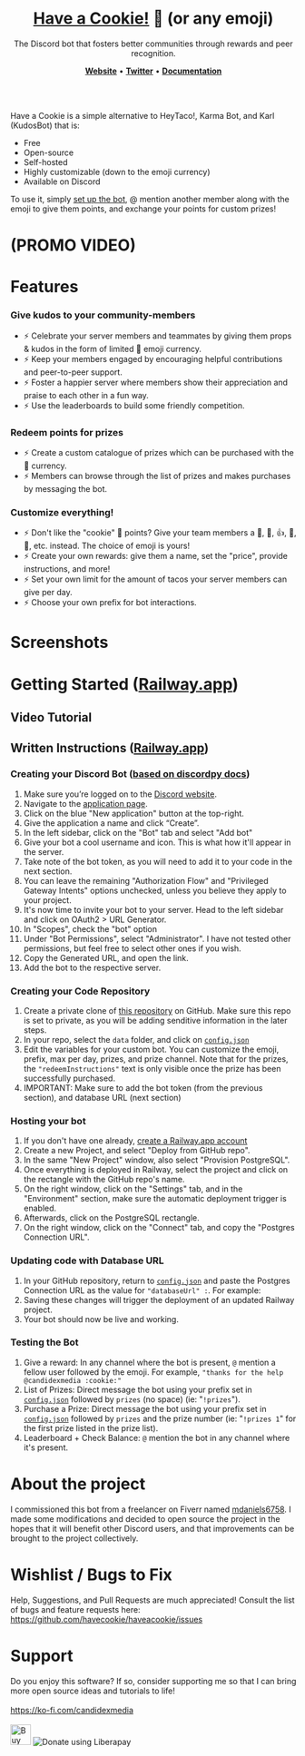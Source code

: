 <h1 align="center" style="border-bottom: none">
    <b><a href="#">Have a Cookie!</a> 🍪 (or any emoji)</b>
    <br>
</h1>

<p align="center">
The Discord bot that fosters better communities through rewards and peer recognition.</p>
<p align="center">
    <a href="#"><b>Website</b></a> •
    <a href="#"><b>Twitter</b></a> •
    <a href="https://github.com/havecookie/haveacookie#getting-started-railwayapp"><b>Documentation</b></a>
</p>  
<br>
<br>

Have a Cookie is a simple alternative to HeyTaco!, Karma Bot, and Karl (KudosBot) that is:
- Free
- Open-source
- Self-hosted
- Highly customizable (down to the emoji currency)
- Available on Discord

To use it, simply [set up the bot](https://github.com/havecookie/haveacookie#getting-started-railwayapp), @ mention another member along with the emoji to give them points, and exchange your points for custom prizes!




# (PROMO VIDEO)

# Features
### Give kudos to your community-members
- ⚡ Celebrate your server members and teammates by giving them props & kudos in the form of limited :cookie: emoji currency.
- ⚡ Keep your members engaged by encouraging helpful contributions and peer-to-peer support.
- ⚡ Foster a happier server where members show their appreciation and praise to each other in a fun way.
- ⚡ Use the leaderboards to build some friendly competition.

### Redeem points for prizes
- ⚡ Create a custom catalogue of prizes which can be purchased with the :cookie: currency.
- ⚡ Members can browse through the list of prizes and makes purchases by messaging the bot.

### Customize everything!
- ⚡ Don't like the "cookie" 🍪 points? Give your team members a 🥭, 🥝, 👍, 🍔, 🙌, etc. instead. The choice of emoji is yours!
- ⚡ Create your own rewards: give them a name, set the "price", provide instructions, and more!
- ⚡ Set your own limit for the amount of tacos your server members can give per day.
- ⚡ Choose your own prefix for bot interactions.

# Screenshots

# Getting Started ([Railway.app](https://railway.app?referralCode=7ENqQl))
## Video Tutorial

## Written Instructions ([Railway.app](https://railway.app?referralCode=7ENqQl))
### Creating your Discord Bot ([based on discordpy docs](https://discordpy.readthedocs.io/en/latest/discord.html))
1. Make sure you’re logged on to the [Discord website](https://discord.com/).
2. Navigate to the [application page](https://discord.com/developers/applications).
3. Click on the blue "New application" button at the top-right.
4. Give the application a name and click “Create”.
5. In the left sidebar, click on the "Bot" tab and select "Add bot"
6. Give your bot a cool username and icon. This is what how it'll appear in the server.
7. Take note of the bot token, as you will need to add it to your code in the next section.
8. You can leave the remaining "Authorization Flow" and "Privileged Gateway Intents" options unchecked, unless you believe they apply to your project.
9. It's now time to invite your bot to your server. Head to the left sidebar and click on OAuth2 > URL Generator.
10. In "Scopes", check the "bot" option
11. Under "Bot Permissions", select "Administrator". I have not tested other permissions, but feel free to select other ones if you wish.
12. Copy the Generated URL, and open the link.
13. Add the bot to the respective server.

### Creating your Code Repository
1. Create a private clone of [this repository](https://github.com/havecookie/haveacookie) on GitHub. Make sure this repo is set to private, as you will be adding senditive information in the later steps.
2. In your repo, select the `data` folder, and click on [`config.json`](https://github.com/havecookie/haveacookie/blob/main/data/config.json)
3. Edit the variables for your custom bot. You can customize the emoji, prefix, max per day, prizes, and prize channel. Note that for the prizes, the `"redeemInstructions"` text is only visible once the prize has been successfully purchased.
4. IMPORTANT: Make sure to add the bot token (from the previous section), and database URL (next section)

### Hosting your bot
1. If you don't have one already, [create a Railway.app account](https://railway.app?referralCode=7ENqQl)
2. Create a new Project, and select "Deploy from GitHub repo".
3. In the same "New Project" window, also select "Provision PostgreSQL".
4. Once everything is deployed in Railway, select the project and click on the rectangle with the GitHub repo's name.
5. On the right window, click on the "Settings" tab, and in the "Environment" section, make sure the automatic deployment trigger is enabled.
6. Afterwards, click on the PostgreSQL rectangle.
7. On the right window, click on the "Connect" tab, and copy the "Postgres Connection URL".

### Updating code with Database URL
1. In your GitHub repository, return to [`config.json`](https://github.com/havecookie/haveacookie/blob/main/data/config.json) and paste the Postgres Connection URL as the value for `"databaseUrl" :`. For example: 
2. Saving these changes will trigger the deployment of an updated Railway project.
3. Your bot should now be live and working.

### Testing the Bot
1. Give a reward: In any channel where the bot is present, `@` mention a fellow user followed by the emoji. For example, `"thanks for the help @candidexmedia :cookie:"`
2. List of Prizes: Direct message the bot using your prefix set in [`config.json`](https://github.com/havecookie/haveacookie/blob/main/data/config.json) followed by `prizes` (no space) (ie: "`!prizes`").
2. Purchase a Prize: Direct message the bot using your prefix set in [`config.json`](https://github.com/havecookie/haveacookie/blob/main/data/config.json) followed by `prizes` and the prize number (ie: "`!prizes 1`" for the first prize listed in the prize list).
3. Leaderboard + Check Balance: `@` mention the bot in any channel where it's present.

# About the project
I commissioned this bot from a freelancer on Fiverr named [mdaniels6758](www.fiverr.com/mdaniels6758). I made some modifications and decided to open source the project in the hopes that it will benefit other Discord users, and that improvements can be brought to the project collectively.

# Wishlist / Bugs to Fix
Help, Suggestions, and Pull Requests are much appreciated!
Consult the list of bugs and feature requests here: https://github.com/havecookie/haveacookie/issues

# Support
Do you enjoy this software? If so, consider supporting me so that I can bring more open source ideas and tutorials to life! <br><br>
https://ko-fi.com/candidexmedia <br><br>
<a href='https://ko-fi.com/O4O61QG9T' target='_blank'><img height='36' style='border:0px;height:36px;' src='https://cdn.ko-fi.com/cdn/kofi5.png?v=3' border='0' alt='Buy Me a Coffee at ko-fi.com' /></a>
<img alt="Donate using Liberapay" src="https://liberapay.com/assets/widgets/donate.svg">
